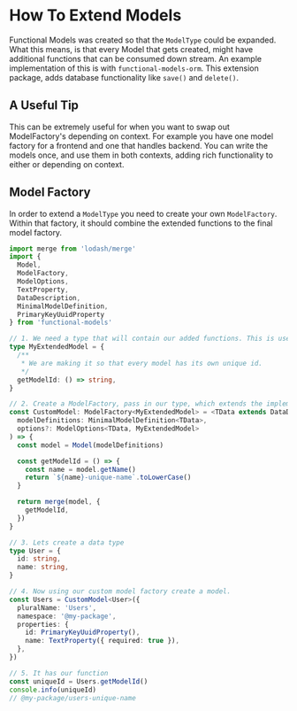 # How To Extend Models
Functional Models was created so that the `ModelType` could be expanded. What this means, is that every Model that gets created, might have additional functions that can be consumed down stream. An example implementation of this is with `functional-models-orm`. This extension package, adds database functionality like `save()` and `delete()`.

## A Useful Tip
This can be extremely useful for when you want to swap out ModelFactory's depending on context. For example you have one model factory for a frontend and one that handles backend. You can write the models once, and use them in both contexts, adding rich functionality to either or depending on context.

## Model Factory
In order to extend a `ModelType` you need to create your own `ModelFactory`. Within that factory, it should combine the extended functions to the final model factory.

```typescript
import merge from 'lodash/merge'
import { 
  Model, 
  ModelFactory, 
  ModelOptions, 
  TextProperty, 
  DataDescription, 
  MinimalModelDefinition, 
  PrimaryKeyUuidProperty 
} from 'functional-models'

// 1. We need a type that will contain our added functions. This is useful for passing along downstream.
type MyExtendedModel = {
  /**
   * We are making it so that every model has its own unique id.
   */
  getModelId: () => string,
}

// 2. Create a ModelFactory, pass in our type, which extends the implementation throughout the framework.
const CustomModel: ModelFactory<MyExtendedModel> = <TData extends DataDescription>(
  modelDefinitions: MinimalModelDefinition<TData>,
  options?: ModelOptions<TData, MyExtendedModel>
) => {
  const model = Model(modelDefinitions)

  const getModelId = () => {
    const name = model.getName()
    return `${name}-unique-name`.toLowerCase()
  }

  return merge(model, {
    getModelId,
  })
}

// 3. Lets create a data type
type User = {
  id: string,
  name: string,
}

// 4. Now using our custom model factory create a model.
const Users = CustomModel<User>({
  pluralName: 'Users',
  namespace: '@my-package',
  properties: {
    id: PrimaryKeyUuidProperty(),
    name: TextProperty({ required: true }),
  },
})

// 5. It has our function 
const uniqueId = Users.getModelId()
console.info(uniqueId)
// @my-package/users-unique-name

```

